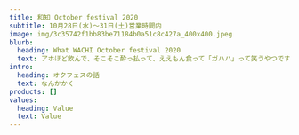 ```yaml
---
title: 和知 October festival 2020
subtitle: 10月28日(水)〜31日(土)営業時間内
image: img/3c35742f1bb83be71184b0a51c8c427a_400x400.jpeg
blurb:
  heading: What WACHI October festival 2020
  text: アホほど飲んで、そこそこ酔っ払って、ええもん食って「ガハハ」って笑うやつです
intro:
  heading: オクフェスの話
  text: なんかかく
products: []
values:
  heading: Value
  text: Value
---
```

